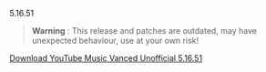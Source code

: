 5.16.51

> **Warning** : This release and patches are outdated, may have unexpected behaviour, use at your own risk!


[Download YouTube Music Vanced Unofficial 5.16.51](https://github.com/cuynu/ytvanced/releases/download/17.28.34/YouTube_Music_5.16.51_Universal.apk)

